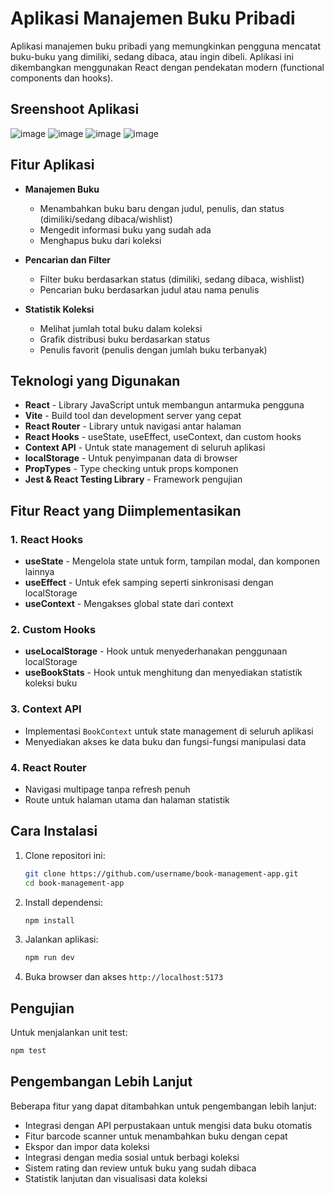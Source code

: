 # Aplikasi Manajemen Buku Pribadi

Aplikasi manajemen buku pribadi yang memungkinkan pengguna mencatat buku-buku yang dimiliki, sedang dibaca, atau ingin dibeli. Aplikasi ini dikembangkan menggunakan React dengan pendekatan modern (functional components dan hooks).

## Sreenshoot Aplikasi
![image](https://github.com/user-attachments/assets/2d2187f1-87df-48e1-a314-216bddbdc1ed)
![image](https://github.com/user-attachments/assets/acace74e-7a4e-4463-84a7-45006721eb11)
![image](https://github.com/user-attachments/assets/311a9175-3f00-4260-af40-dad38bd91f60)
![image](https://github.com/user-attachments/assets/fd296025-f973-4aa7-a97e-694d64be0dab)

## Fitur Aplikasi

- **Manajemen Buku**
  - Menambahkan buku baru dengan judul, penulis, dan status (dimiliki/sedang dibaca/wishlist)
  - Mengedit informasi buku yang sudah ada
  - Menghapus buku dari koleksi

- **Pencarian dan Filter**
  - Filter buku berdasarkan status (dimiliki, sedang dibaca, wishlist)
  - Pencarian buku berdasarkan judul atau nama penulis

- **Statistik Koleksi**
  - Melihat jumlah total buku dalam koleksi
  - Grafik distribusi buku berdasarkan status
  - Penulis favorit (penulis dengan jumlah buku terbanyak)

## Teknologi yang Digunakan

- **React** - Library JavaScript untuk membangun antarmuka pengguna
- **Vite** - Build tool dan development server yang cepat
- **React Router** - Library untuk navigasi antar halaman
- **React Hooks** - useState, useEffect, useContext, dan custom hooks
- **Context API** - Untuk state management di seluruh aplikasi
- **localStorage** - Untuk penyimpanan data di browser
- **PropTypes** - Type checking untuk props komponen
- **Jest & React Testing Library** - Framework pengujian

## Fitur React yang Diimplementasikan

### 1. React Hooks
- **useState** - Mengelola state untuk form, tampilan modal, dan komponen lainnya
- **useEffect** - Untuk efek samping seperti sinkronisasi dengan localStorage
- **useContext** - Mengakses global state dari context

### 2. Custom Hooks
- **useLocalStorage** - Hook untuk menyederhanakan penggunaan localStorage
- **useBookStats** - Hook untuk menghitung dan menyediakan statistik koleksi buku

### 3. Context API
- Implementasi `BookContext` untuk state management di seluruh aplikasi
- Menyediakan akses ke data buku dan fungsi-fungsi manipulasi data

### 4. React Router
- Navigasi multipage tanpa refresh penuh
- Route untuk halaman utama dan halaman statistik

## Cara Instalasi

1. Clone repositori ini:
   ```bash
   git clone https://github.com/username/book-management-app.git
   cd book-management-app
   ```

2. Install dependensi:
   ```bash
   npm install
   ```

3. Jalankan aplikasi:
   ```bash
   npm run dev
   ```

4. Buka browser dan akses `http://localhost:5173`

## Pengujian

Untuk menjalankan unit test:
```bash
npm test
```

## Pengembangan Lebih Lanjut

Beberapa fitur yang dapat ditambahkan untuk pengembangan lebih lanjut:

- Integrasi dengan API perpustakaan untuk mengisi data buku otomatis
- Fitur barcode scanner untuk menambahkan buku dengan cepat
- Ekspor dan impor data koleksi
- Integrasi dengan media sosial untuk berbagi koleksi
- Sistem rating dan review untuk buku yang sudah dibaca
- Statistik lanjutan dan visualisasi data koleksi
